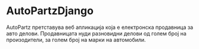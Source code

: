 # AutoPartzDjango

AutoPartz претставува веб апликација која e електронска продавница за авто делови. 
Продавницата нуди разновидни делови од голем број на произодители, за голем број на марки на автомобили. 
